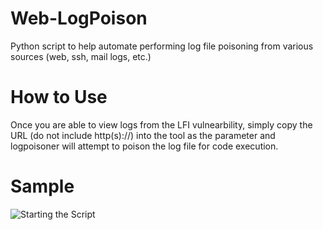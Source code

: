 # Web-LogPoison
Python script to help automate performing log file poisoning from various sources (web, ssh, mail logs, etc.)

# How to Use
Once you are able to view logs from the LFI vulnearbility, simply copy the URL (do not include http(s)://) into the tool as the parameter and logpoisoner will attempt to poison the log file for code execution.


# Sample
![Starting the Script](/root/Desktop/logpoisoner/intro.png)
